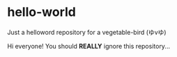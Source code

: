 # hello-world
Just a helloword repository for a vegetable-bird (ゆvゆ) 

Hi everyone!
You should **REALLY** ignore this repository...
